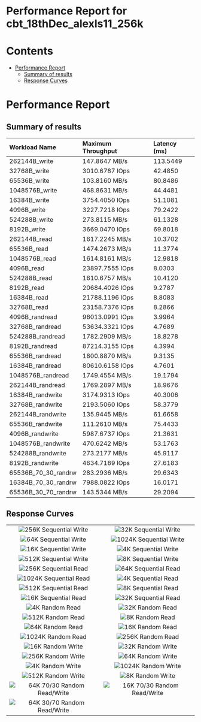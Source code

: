 
Performance Report for cbt_18thDec_alexls11_256k
================================================

Contents
========

* [Performance Report](#performance-report)
	* [Summary of results](#summary-of-results)
	* [Response Curves](#response-curves)

# Performance Report

## Summary of results

|Workload Name|Maximum Throughput|Latency (ms)|
| :--- | :--- | :--- |
|262144B_write|147.8647 MB/s|113.5449|
|32768B_write|3010.6787 IOps|42.4850|
|65536B_write|103.8160 MB/s|80.8486|
|1048576B_write|468.8631 MB/s|44.4481|
|16384B_write|3754.4050 IOps|51.1081|
|4096B_write|3227.7218 IOps|79.2422|
|524288B_write|273.8115 MB/s|61.1328|
|8192B_write|3669.0470 IOps|69.8018|
|262144B_read|1617.2245 MB/s|10.3702|
|65536B_read|1474.2673 MB/s|11.3774|
|1048576B_read|1614.8161 MB/s|12.9818|
|4096B_read|23897.7555 IOps|8.0303|
|524288B_read|1610.6757 MB/s|10.4120|
|8192B_read|20684.4026 IOps|9.2787|
|16384B_read|21788.1196 IOps|8.8083|
|32768B_read|23158.7376 IOps|8.2866|
|4096B_randread|96013.0991 IOps|3.9964|
|32768B_randread|53634.3321 IOps|4.7689|
|524288B_randread|1782.2909 MB/s|18.8278|
|8192B_randread|87214.3155 IOps|4.3994|
|65536B_randread|1800.8870 MB/s|9.3135|
|16384B_randread|80610.6158 IOps|4.7601|
|1048576B_randread|1749.4554 MB/s|19.1794|
|262144B_randread|1769.2897 MB/s|18.9676|
|16384B_randwrite|3174.9313 IOps|40.3006|
|32768B_randwrite|2193.5060 IOps|58.3779|
|262144B_randwrite|135.9445 MB/s|61.6658|
|65536B_randwrite|111.2610 MB/s|75.4433|
|4096B_randwrite|5987.6737 IOps|21.3631|
|1048576B_randwrite|470.6242 MB/s|53.1763|
|524288B_randwrite|273.2177 MB/s|45.9117|
|8192B_randwrite|4634.7189 IOps|27.6183|
|65536B_70_30_randrw|283.2936 MB/s|29.6343|
|16384B_70_30_randrw|7988.0822 IOps|16.0171|
|65536B_30_70_randrw|143.5344 MB/s|29.2094|

## Response Curves

|||
| :---: | :---: |
|![256K  Sequential Write](plots/262144B_write.png)|![32K  Sequential Write](plots/32768B_write.png)|
|![64K  Sequential Write](plots/65536B_write.png)|![1024K  Sequential Write](plots/1048576B_write.png)|
|![16K  Sequential Write](plots/16384B_write.png)|![4K  Sequential Write](plots/4096B_write.png)|
|![512K  Sequential Write](plots/524288B_write.png)|![8K  Sequential Write](plots/8192B_write.png)|
|![256K  Sequential Read](plots/262144B_read.png)|![64K  Sequential Read](plots/65536B_read.png)|
|![1024K  Sequential Read](plots/1048576B_read.png)|![4K  Sequential Read](plots/4096B_read.png)|
|![512K  Sequential Read](plots/524288B_read.png)|![8K  Sequential Read](plots/8192B_read.png)|
|![16K  Sequential Read](plots/16384B_read.png)|![32K  Sequential Read](plots/32768B_read.png)|
|![4K  Random Read](plots/4096B_randread.png)|![32K  Random Read](plots/32768B_randread.png)|
|![512K  Random Read](plots/524288B_randread.png)|![8K  Random Read](plots/8192B_randread.png)|
|![64K  Random Read](plots/65536B_randread.png)|![16K  Random Read](plots/16384B_randread.png)|
|![1024K  Random Read](plots/1048576B_randread.png)|![256K  Random Read](plots/262144B_randread.png)|
|![16K  Random Write](plots/16384B_randwrite.png)|![32K  Random Write](plots/32768B_randwrite.png)|
|![256K  Random Write](plots/262144B_randwrite.png)|![64K  Random Write](plots/65536B_randwrite.png)|
|![4K  Random Write](plots/4096B_randwrite.png)|![1024K  Random Write](plots/1048576B_randwrite.png)|
|![512K  Random Write](plots/524288B_randwrite.png)|![8K  Random Write](plots/8192B_randwrite.png)|
|![64K 70/30 Random Read/Write](plots/65536B_70_30_randrw.png)|![16K 70/30 Random Read/Write](plots/16384B_70_30_randrw.png)|
|![64K 30/70 Random Read/Write](plots/65536B_30_70_randrw.png)||
